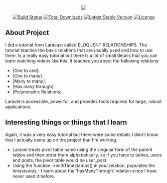 <p align="center"><img src="https://laravel.com/assets/img/components/logo-laravel.svg"></p>

<p align="center">
<a href="https://travis-ci.org/laravel/framework"><img src="https://travis-ci.org/laravel/framework.svg" alt="Build Status"></a>
<a href="https://packagist.org/packages/laravel/framework"><img src="https://poser.pugx.org/laravel/framework/d/total.svg" alt="Total Downloads"></a>
<a href="https://packagist.org/packages/laravel/framework"><img src="https://poser.pugx.org/laravel/framework/v/stable.svg" alt="Latest Stable Version"></a>
<a href="https://packagist.org/packages/laravel/framework"><img src="https://poser.pugx.org/laravel/framework/license.svg" alt="License"></a>
</p>

## About Project

I did a tutorial from Laracast called ELOQUENT RELATIONSHIPS. The tutorial teaches the basic relations that are usually used and how to use them. Is a really easy tutorial but there is a lot of small details that you can learn watching videos like this.
It teaches you about the following relations:

- [One to one].
- [One to many].
- [Many to many].
- [Has many through].
- [Polymorphic Relations].

Laravel is accessible, powerful, and provides tools required for large, robust applications.

## Interesting things or things that I learn

Again, it was a very easy tutorial but there were some details I didn't know that I actually came up on the project that I'm working.

- Laravel treats pivot table name using the singular form of the parent tables and then order them alphabetically, so if you have to tables, users and posts, the pivot table would be user_post.
- Using the function ->withTimestamps() in your relation, populates the timestamps.
-I learn about the 'hasManyThrough' relation since I have never used it before.
